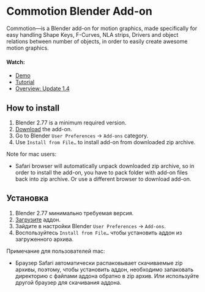Commotion Blender Add-on
========================

Commotion—is a Blender add-on for motion graphics, made specifically for easy handling Shape Keys, F-Curves, NLA strips, Drivers and object relations between number of objects, in order to easily create awesome motion graphics.

#### Watch:
* [Demo]
* [Tutorial]
* [Overview: Update 1.4]


How to install
--------------------------

1. Blender 2.77 is a minimum required version.
2. [Download][addon] the add-on.
3. Go to Blender `User Preferences` → `Add-ons` category.
4. Use `Install from File…` to install add-on from downloaded zip archive.

Note for mac users:

* Safari browser will automatically unpack downloaded zip archive, so in order to install the add-on, you have to pack folder with add-on files back into zip archive. Or use a different browser to download add-on.


Установка
--------------------------

1. Blender 2.77 минимально требуемая версия.
2. [Загрузите][addon] аддон.
3. Зайдите в настройки Blender `User Preferences` → `Add-ons`.
4. Воспользуйтесь `Install from File…` чтобы установить аддон из загруженного архива.

Примечание для пользователей mac:

* Браузер Safari автоматически распаковывает скачиваемые zip архивы, поэтому, чтобы установить аддон, необходимо запаковать директорию с файлами аддона обратно в zip архив. Или используйте другой браузер для скачивания аддона.


[addon]: https://github.com/mrachinskiy/commotion/archive/master.zip
[Demo]: http://youtu.be/gLj4PvHbm4s
[Tutorial]: http://youtu.be/qbJMTOUdxRY
[Overview: Update 1.4]: https://youtu.be/YNtaR00sA40
